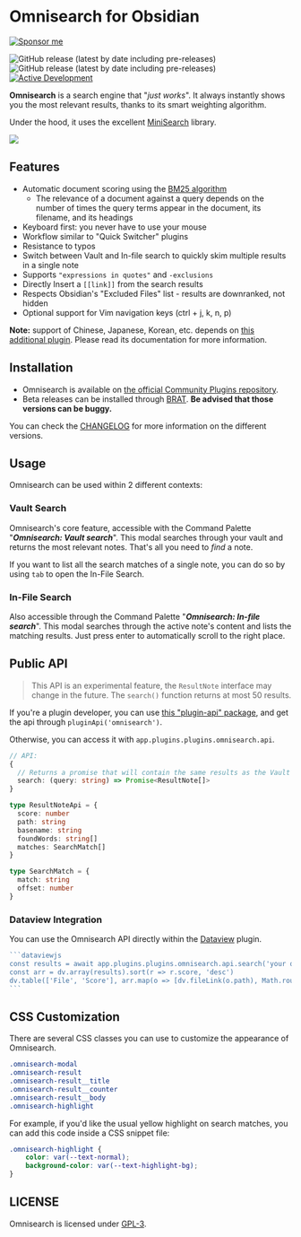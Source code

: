 # Omnisearch for Obsidian

[![Sponsor me](https://img.shields.io/badge/%E2%9D%A4%20Like%20this%20plugin%3F-Sponsor%20me!-ff69b4)](https://github.com/sponsors/scambier)

![GitHub release (latest by date including pre-releases)](https://img.shields.io/github/v/release/scambier/obsidian-omnisearch) ![GitHub release (latest by date including pre-releases)](https://img.shields.io/github/v/release/scambier/obsidian-omnisearch?include_prereleases&label=BRAT%20beta) [![Active Development](https://img.shields.io/badge/Maintenance%20Level-Actively%20Developed-brightgreen.svg)](https://gist.github.com/cheerfulstoic/d107229326a01ff0f333a1d3476e068d)


**Omnisearch** is a search engine that "_just works_". It always instantly shows you the most relevant results, thanks to its smart weighting algorithm.

Under the hood, it uses the excellent [MiniSearch](https://github.com/lucaong/minisearch) library.

![](https://raw.githubusercontent.com/scambier/obsidian-omnisearch/master/images/omnisearch.gif)

## Features

- Automatic document scoring using the [BM25 algorithm](https://github.com/lucaong/minisearch/issues/129#issuecomment-1046257399)
  - The relevance of a document against a query depends on the number of times the query terms appear in the document, its filename, and its headings
- Keyboard first: you never have to use your mouse
- Workflow similar to "Quick Switcher" plugins
- Resistance to typos
- Switch between Vault and In-file search to quickly skim multiple results in a single note
- Supports `"expressions in quotes"` and `-exclusions`
- Directly Insert a `[[link]]` from the search results
- Respects Obsidian's "Excluded Files" list - results are downranked, not hidden
- Optional support for Vim navigation keys (ctrl + j, k, n, p)

**Note:** support of Chinese, Japanese, Korean, etc. depends on [this additional plugin](https://github.com/aidenlx/cm-chs-patch). Please read its documentation for more information.

## Installation

- Omnisearch is available on [the official Community Plugins repository](https://obsidian.md/plugins?search=Omnisearch).
- Beta releases can be installed through [BRAT](https://github.com/TfTHacker/obsidian42-brat). **Be advised that those versions can be buggy.**

You can check the [CHANGELOG](./CHANGELOG.md) for more information on the different versions.

## Usage

Omnisearch can be used within 2 different contexts:

### Vault Search

Omnisearch's core feature, accessible with the Command Palette "**_Omnisearch: Vault search_**". This modal searches through your vault and returns the most relevant notes. That's all you need to _find_ a note.

If you want to list all the search matches of a single note, you can do so by using `tab` to open the In-File Search.

### In-File Search 

Also accessible through the Command Palette "**_Omnisearch: In-file search_**". This modal searches through the active note's content and lists the matching results. Just press enter to automatically scroll to the right place.


## Public API

> This API is an experimental feature, the `ResultNote` interface may change in the future. The `search()` function returns at most 50 results.

If you're a plugin developer, you can use [this "plugin-api" package](https://github.com/vanakat/plugin-api), and get the api through `pluginApi('omnisearch')`.

Otherwise, you can access it with `app.plugins.plugins.omnisearch.api`.

```ts
// API:
{
  // Returns a promise that will contain the same results as the Vault modal
  search: (query: string) => Promise<ResultNote[]>
}

type ResultNoteApi = {
  score: number
  path: string
  basename: string
  foundWords: string[]
  matches: SearchMatch[]
}

type SearchMatch = {
  match: string
  offset: number
}
```

### Dataview Integration

You can use the Omnisearch API directly within the [Dataview](https://blacksmithgu.github.io/obsidian-dataview/) plugin.

~~~js
```dataviewjs
const results = await app.plugins.plugins.omnisearch.api.search('your query')
const arr = dv.array(results).sort(r => r.score, 'desc')
dv.table(['File', 'Score'], arr.map(o => [dv.fileLink(o.path), Math.round(o.score)]))
```
~~~

## CSS Customization

There are several CSS classes you can use to customize the appearance of Omnisearch.

```css
.omnisearch-modal
.omnisearch-result
.omnisearch-result__title
.omnisearch-result__counter
.omnisearch-result__body
.omnisearch-highlight
```

For example, if you'd like the usual yellow highlight on search matches, you can add this code inside a CSS snippet file:

```css
.omnisearch-highlight {
    color: var(--text-normal);
    background-color: var(--text-highlight-bg);
}
```


## LICENSE

Omnisearch is licensed under [GPL-3](https://tldrlegal.com/license/gnu-general-public-license-v3-(gpl-3)).
